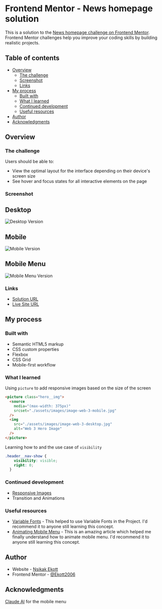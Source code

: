 # Frontend Mentor - News homepage solution

This is a solution to the [News homepage challenge on Frontend Mentor](https://www.frontendmentor.io/challenges/news-homepage-H6SWTa1MFl). Frontend Mentor challenges help you improve your coding skills by building realistic projects.

## Table of contents

- [Overview](#overview)
  - [The challenge](#the-challenge)
  - [Screenshot](#screenshot)
  - [Links](#links)
- [My process](#my-process)
  - [Built with](#built-with)
  - [What I learned](#what-i-learned)
  - [Continued development](#continued-development)
  - [Useful resources](#useful-resources)
- [Author](#author)
- [Acknowledgments](#acknowledgments)

## Overview

### The challenge

Users should be able to:

- View the optimal layout for the interface depending on their device's screen size
- See hover and focus states for all interactive elements on the page

### Screenshot

## Desktop

![Desktop Version](./screenshots/desktop.jpeg)

## Mobile

![Mobile Version](./screenshots/mobile.jpeg)

## Mobile Menu

![Mobile Menu Version](./screenshots/mobile-menu.jpeg)

### Links

- [Solution URL](https://github.com/Ekott2006/frontend-mentor-news-homepage)
- [Live Site URL](https://your-live-site-url.com)

## My process

### Built with

- Semantic HTML5 markup
- CSS custom properties
- Flexbox
- CSS Grid
- Mobile-first workflow

### What I learned

Using `picture` to add responsive images based on the size of the screen

```html
<picture class="hero__img">
  <source
    media="(max-width: 375px)"
    srcset="./assets/images/image-web-3-mobile.jpg"
  />
  <img
    src="./assets/images/image-web-3-desktop.jpg"
    alt="Web 3 Hero Image"
  />
</picture>
```

Learning how to and the use case of `visibility`

```css
.header__nav-show {
    visibility: visible;
    right: 0;
  }
```

### Continued development

- [Responsive Images](https://developer.mozilla.org/en-US/docs/Learn/HTML/Multimedia_and_embedding/Responsive_images)
- Transition and Animations

### Useful resources

- [Variable Fonts](https://css-tricks.com/newsletter/259-how-to-use-variable-fonts/) - This helped to use Variable Fonts in the Project. I'd recommend it to anyone still learning this concept.
- [Animating Mobile Menu](https://blog.logrocket.com/animating-mobile-menus-using-css/) - This is an amazing article which helped me finally understand how to animate mobile menu. I'd recommend it to anyone still learning this concept.

## Author

- Website - [Nsikak Ekott](https://portfolio-site-sage-three.vercel.app/)
- Frontend Mentor - [@Ekott2006](https://www.frontendmentor.io/profile/Ekott2006)

## Acknowledgments

[Claude AI](https://claude.ai) for the mobile menu
